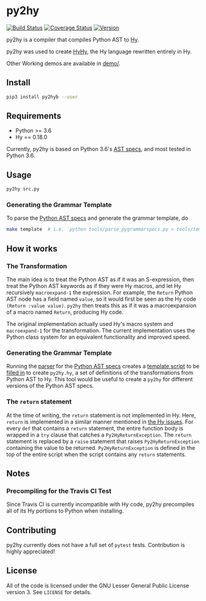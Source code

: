# py2hy

[![Build Status](https://travis-ci.org/niitsuma/py2hy.svg?branch=master)](https://travis-ci.org/niitsuma/py2hy)
[![Coverage Status](https://coveralls.io/repos/github/niitsuma/py2hy/badge.svg?branch=master)](https://coveralls.io/github/niitsuma/py2hy?branch=master)
[![Version](https://img.shields.io/pypi/v/py2hyb.svg?style=flat-square)](https://pypi.python.org/pypi/py2hyb)


py2hy is a compiler that compiles Python AST to
[Hy](https://github.com/hylang/hy).

py2hy was used to create [HyHy](https://github.com/woodrush/hy/tree/hyhy),
the Hy language rewritten entirely in Hy.

Other Working demos are available in [demo/](demo/). 

## Install
```bash
pip3 install py2hyb --user
```


## Requirements

- Python >= 3.6
- Hy == 0.18.0

Currently, py2hy is based on Python 3.6's
[AST specs](https://docs.python.org/3.6/library/ast.html), and most tested in
Python 3.6.


## Usage

```bash
py2hy src.py
```

### Generating the Grammar Template
To parse the [Python AST specs](https://docs.python.org/3.6/library/ast.html)
and generate the grammar template, do

```bash
make template  # i.e. `python tools/parse_pygrammarspecs.py > tools/template.hy`
```


## How it works
### The Transformation
The main idea is to treat the Python AST as if it was an S-expression, then
treat the Python AST keywords as if they were Hy macros, and let Hy
recursively `macroexpand-1` the expression. For example, the `Return` Python
AST node has a field named `value`, so it would first be seen as the Hy code
`(Return :value value)`. `py2hy` then treats this as if it was a
macroexpansion of a macro named `Return`, producing Hy code.

The original implementation actually used Hy's macro system and
`macroexpand-1` for the transformation. The current implementation uses the
Python class system for an equivalent functionality and improved speed.

### Generating the Grammar Template
Running the [parser](lib/parse_pygrammarspecs.py) for the
[Python AST specs](https://docs.python.org/3.6/library/ast.html) creates a
[template script](template.hy) to be [filled in](py2hy.hy) to create
`py2hy.hy`, a set of definitions of the transformations from Python AST to Hy.
This tool would be useful to create a `py2hy` for different versions of the
Python AST specs.

### The `return` statement
At the time of writing, the `return` statement is not implemented in Hy. Here,
`return` is implemented in a similar manner mentioned in
[the Hy issues](https://github.com/hylang/hy/issues/739#issuecomment-68392695).
For every `def` that contains a `return` statement, the entire function body is
wrapped in a `try` clause that catches a `Py2HyReturnException`. The `return`
statement is replaced by a `raise` statement that raises `Py2HyReturnException`
containing the value to be returned. `Py2HyReturnException` is defined in the
top of the entire script when the script contains any `return` statements.


## Notes
### Precompiling for the Travis CI Test
Since Travis CI is currently incompatible with Hy code, py2hy precompiles all
of its Hy portions to Python when installing.


## Contributing
py2hy currently does not have a full set of `pytest` tests. Contribution is
highly appreciated!


## License
All of the code is licensed under the GNU Lesser General Public License version
3. See `LICENSE` for details.
